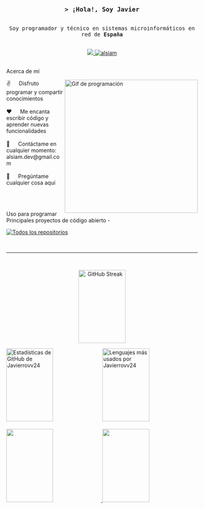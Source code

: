 <!--
<h2 align="center">
  ¡Bienvenido al Mundo de Al Siam!
  <img src="https://media.giphy.com/media/hvRJCLFzcasrR4ia7z/giphy.gif" width="28">
</h2>
-->
<!--
<p align="center">
  <a href="https://github.com/alsiam"><img src="https://readme-typing-svg.herokuapp.com/?lines=Programador%20Autodidacta;Desarrollador%20Front%20End;Más%20de%201.5%20años%20de%20experiencia%20en%20programación;Siempre%20aprendiendo%20cosas%20nuevas&center=true&width=380&height=45"></a>
</p>
 -->
<!-- <a href="https://komarev.com/ghpvc/?username=alsiam">
  <img align="right" src="https://komarev.com/ghpvc/?username=alsiam&label=Visitors&color=0e75b6&style=flat" alt="Visitantes del perfil" />
</a> -->


<!-- Intro  -->
<h3 align="center">
        <samp>&gt; ¡Hola!, Soy
                <b><a target="_blank"> Javier </a></b>
        </samp>
</h3>
<p align="center"> 
  <samp>
    <br>
    Soy programador y técnico en sistemas microinformáticos en red de <b> España </b> 
    <br>
    <br>
  </samp>
</p>
<p align="center">
 <a href="https://x.com/javiier_r24" target="_blank">
  <img src="https://img.shields.io/badge/Twitter-1DA1F2?style=for-the-badge&logo=twitter&logoColor=white" />
 </a>
 <a href="https://www.instagram.com/javiier_r24/" target="_blank">
  <img src="https://img.shields.io/badge/Instagram-fe4164?style=for-the-badge&logo=instagram&logoColor=white" alt="alsiam" />
 </a> 
 <!-- <a href="https://facebook.com/alsiam.dev" target="_blank">
  <img src="https://img.shields.io/badge/Facebook-20BEFF?&style=for-the-badge&logo=facebook&logoColor=white" alt="alsiam"  />
  </a>  -->
</p>
<br />
<!-- About Section -->
Acerca de mí
<p>
 <img align="right" width="350" src="/assets/programmer.gif" alt="Gif de programación" />
✌️   Disfruto programar y compartir conocimientos <br/><br/>
❤️   Me encanta escribir código y aprender nuevas funcionalidades<br/><br/>
📧   Contáctame en cualquier momento: alsiam.dev@gmail.com<br/><br/>
💬   Pregúntame cualquier cosa aquí

</p>
<br/>
<br/>
<br/>
Uso para programar








<br/>
Principales proyectos de código abierto -





<p align="left">
  <a href="https://github.com/Javierrovv24" target="_blank"><img alt="Todos los repositorios" title="Todos los repositorios" src="https://img.shields.io/badge/-Todos%20los%20Repos-2962FF?style=for-the-badge&logo=koding&logoColor=white"/></a>
</p>
<br/>
<hr/>
<br/>
<p align="center">
<a href="https://git.io/streak-stats"><img
        src="https://github-readme-streak-stats.herokuapp.com?user=Javierrovv24&theme=onedark&hide_border=verdadero&date_format=M%20j%5B%2C%20Y%5D"
       height="192px" width="49.5%" alt="GitHub Streak" /></a>
</p>
<p align="center">
  <a href="http://github-profile-summary-cards.vercel.app/api/cards/profile-details?username=Javierrovv24&theme=2077"
 alt="Contribución de Javierrovv24 en GitHub"/>
  </a>
</p>
 <a> 
    <a href="https://github.com/Javierrovv24"><img alt="Estadísticas de GitHub de Javierrovv24" src="http://github-profile-summary-cards.vercel.app/api/cards/repos-per-language?username=Javierrovv24&theme=2077" height="192px" width="49.5%"/></a>
  <a href="https://github.com/Javierrovv24"><img alt="Lenguajes más usados por Javierrovv24" src="http://github-profile-summary-cards.vercel.app/api/cards/most-commit-language?username=Javierrovv24&theme=2077" height="192px" width="49.5%"/></a>
  <br/>
</a> 
<br>
<a href="https://github.com/Javierrovv24">
    <img src="http://github-profile-summary-cards.vercel.app/api/cards/stats?username=Javierrovv24&theme=2077" alt="" height="192px" width="49.5%">
</a>

<a href="https://github.com/Javierrovv24">
    <img src="http://github-profile-summary-cards.vercel.app/api/cards/productive-time?username=Javierrovv24&theme=2077&utcOffset=8" alt="" height="192px" width="49.5%">
</a>
<br>
